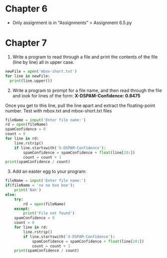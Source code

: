 # Chapter 6
- Only assignment is in "Assignments" > Assignment 6.5.py
# Chapter 7
1. Write a program to read through a file and print the contents of the file (line by line) all in upper case.
```python
newFile = open('mbox-short.txt')
for line in newFile:
  print(line.upper())
```

2. Write a program to prompt for a file name, and then read through the file and look for lines of the form: __X-DSPAM-Confidence: 0.8475__

Once you get to this line, pull the line apart and extract the floating-point number.  Test with mbox.txt and mbox-short.txt files

``` python
fileName = input('Enter file name:')
rd = open(fileName)
spamConfidence = 0
count = 0
for line in rd:
    line.rstrip()
    if line.startswith('X-DSPAM-Confidence'):
        spamConfidence = spamConfidence + float(line[20:])
        count = count + 1
print(spamConfidence / count)
```

3. Add an easter egg to your program:
``` python
fileName = input('Enter file name:')
if(fileName = 'na na boo boo'):
    print('Nah')
else:
    try:
        rd = open(fileName)
    except:
        print('File not found')
    spamConfidence = 0
    count = 0
    for line in rd:
        line.rstrip()
        if line.startswith('X-DSPAM-Confidence'):
            spamConfidence = spamConfidence + float(line[20:])
            count = count + 1
    print(spamConfidence / count)
```
